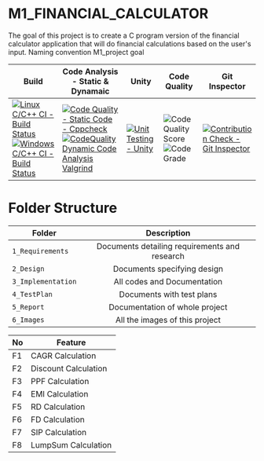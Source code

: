 # M1_FINANCIAL_CALCULATOR
The goal of this project is to create a C program version of the financial calculator application that will do financial calculations based on the user's input.
Naming convention M1_project goal


| Build | Code Analysis - Static & Dynamaic | Unity | Code Quality | Git Inspector |
|---|---|---|---|---|
| [![Linux C/C++ CI - Build Status](https://github.com/KJMbankai/M1_FINANCIAL_CALCULATOR/actions/workflows/linux_build.yml/badge.svg)](https://github.com/KJMbankai/M1_FINANCIAL_CALCULATOR/actions/workflows/linux_build.yml) [![Windows C/C++ CI - Build Status](https://github.com/KJMbankai/M1_FINANCIAL_CALCULATOR/actions/workflows/win_build.yml/badge.svg)](https://github.com/KJMbankai/M1_FINANCIAL_CALCULATOR/actions/workflows/win_build.yml) | [![Code Quality - Static Code - Cppcheck](https://github.com/KJMbankai/M1_FINANCIAL_CALCULATOR/actions/workflows/static.yml/badge.svg)](https://github.com/KJMbankai/M1_FINANCIAL_CALCULATOR/actions/workflows/static.yml) [![CodeQuality Dynamic Code Analysis Valgrind](https://github.com/KJMbankai/M1_FINANCIAL_CALCULATOR/actions/workflows/dynamic.yml/badge.svg)](https://github.com/KJMbankai/M1_FINANCIAL_CALCULATOR/actions/workflows/dynamic.yml) |[![Unit Testing - Unity](https://github.com/KJMbankai/M1_FINANCIAL_CALCULATOR/actions/workflows/unity.yml/badge.svg)](https://github.com/KJMbankai/M1_FINANCIAL_CALCULATOR/actions/workflows/unity.yml) |![Code Quality Score](https://api.codiga.io/project/32362/score/svg) ![Code Grade](https://api.codiga.io/project/32362/status/svg)|[![Contribution Check - Git Inspector](https://github.com/KJMbankai/M1_FINANCIAL_CALCULATOR/actions/workflows/git_insp.yml/badge.svg)](https://github.com/KJMbankai/M1_FINANCIAL_CALCULATOR/actions/workflows/git_insp.yml) |


# Folder Structure
| Folder   |      Description     |  
|----------|:-------------:|
| `1_Requirements` |  Documents detailing requirements and research |
| `2_Design` |    Documents specifying design  | 
| `3_Implementation` |   All codes and Documentation  |
| `4_TestPlan` |  Documents with test plans |
| `5_Report` |    Documentation of whole project  | 
| `6_Images` |    All the images of this project  |



| No | Feature |
|---|---|
| F1 | CAGR Calculation |
| F2 | Discount Calculation |
| F3 | PPF Calculation |
| F4 | EMI Calculation |
| F5 | RD Calculation |
| F6 | FD Calculation |
| F7 | SIP Calculation |
| F8 | LumpSum Calculation |
